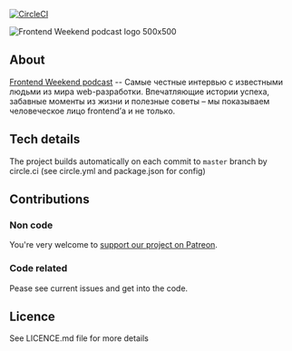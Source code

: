 [![CircleCI](https://circleci.com/gh/nuxdie/frontendweekend.svg?style=svg)](https://circleci.com/gh/nuxdie/frontendweekend)

![Frontend Weekend podcast logo 500x500](https://user-images.githubusercontent.com/3918844/48803509-7270f600-ed12-11e8-81e1-2e33d6e9b1c3.jpg)

## About
[Frontend Weekend podcast](https://frontendweekend.ml/) -- Самые честные интервью с известными людьми из мира web-разработки. Впечатляющие истории успеха, забавные моменты из жизни и полезные советы – мы показываем человеческое лицо frontend’а и не только.

## Tech details
The project builds automatically on each commit to `master` branch by circle.ci (see circle.yml and package.json for config)

## Contributions
### Non code
You're very welcome to [support our project on Patreon](https://www.patreon.com/frontendweekend).
### Code related
Pease see current issues and get into the code.

## Licence
See LICENCE.md file for more details
